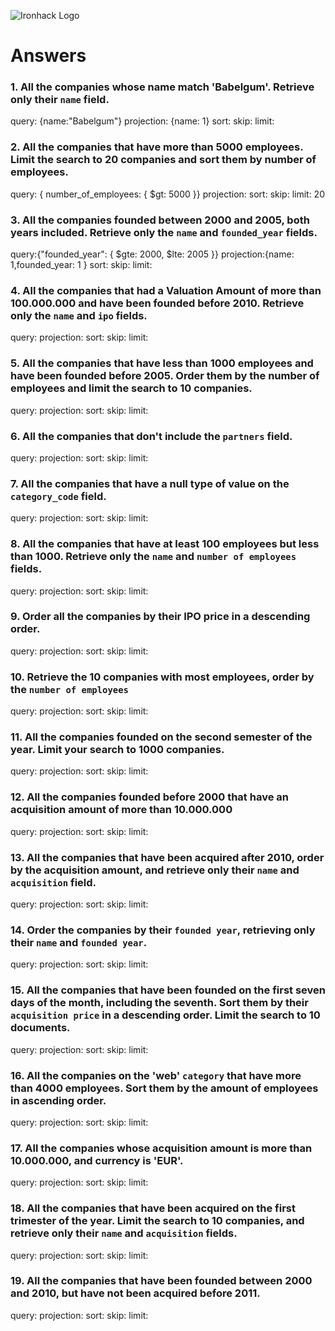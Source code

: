 ![Ironhack Logo](https://i.imgur.com/1QgrNNw.png)

# Answers

### 1. All the companies whose name match 'Babelgum'. Retrieve only their `name` field.

<!-- Your Code Goes Here -->
query: {name:"Babelgum"}
projection: {name: 1}
sort: 
skip: 
limit: 

### 2. All the companies that have more than 5000 employees. Limit the search to 20 companies and sort them by **number of employees**.

<!-- Your Code Goes Here -->
query: { number_of_employees: { $gt: 5000 }}
projection:
sort: 
skip: 
limit: 20


### 3. All the companies founded between 2000 and 2005, both years included. Retrieve only the `name` and `founded_year` fields.

query:{"founded_year": { $gte: 2000, $lte: 2005 }}
projection:{name: 1,founded_year: 1
}
sort: 
skip: 
limit: 
### 4. All the companies that had a Valuation Amount of more than 100.000.000 and have been founded before 2010. Retrieve only the `name` and `ipo` fields.

<!-- Your Code Goes Here -->
query: 
projection:
sort: 
skip: 
limit: 
### 5. All the companies that have less than 1000 employees and have been founded before 2005. Order them by the number of employees and limit the search to 10 companies.

<!-- Your Code Goes Here -->
query: 
projection:
sort: 
skip: 
limit: 
### 6. All the companies that don't include the `partners` field.

<!-- Your Code Goes Here -->
query: 
projection:
sort: 
skip: 
limit: 
### 7. All the companies that have a null type of value on the `category_code` field.

<!-- Your Code Goes Here -->
query: 
projection:
sort: 
skip: 
limit: 
### 8. All the companies that have at least 100 employees but less than 1000. Retrieve only the `name` and `number of employees` fields.

<!-- Your Code Goes Here -->
query: 
projection:
sort: 
skip: 
limit: 
### 9. Order all the companies by their IPO price in a descending order.

<!-- Your Code Goes Here -->
query: 
projection:
sort: 
skip: 
limit: 
### 10. Retrieve the 10 companies with most employees, order by the `number of employees`

<!-- Your Code Goes Here -->
query: 
projection:
sort: 
skip: 
limit: 
### 11. All the companies founded on the second semester of the year. Limit your search to 1000 companies.

<!-- Your Code Goes Here -->
query: 
projection:
sort: 
skip: 
limit: 
### 12. All the companies founded before 2000 that have an acquisition amount of more than 10.000.000

<!-- Your Code Goes Here -->
query: 
projection:
sort: 
skip: 
limit: 
### 13. All the companies that have been acquired after 2010, order by the acquisition amount, and retrieve only their `name` and `acquisition` field.

<!-- Your Code Goes Here -->
query: 
projection:
sort: 
skip: 
limit: 
### 14. Order the companies by their `founded year`, retrieving only their `name` and `founded year`.

<!-- Your Code Goes Here -->
query: 
projection:
sort: 
skip: 
limit: 
### 15. All the companies that have been founded on the first seven days of the month, including the seventh. Sort them by their `acquisition price` in a descending order. Limit the search to 10 documents.

<!-- Your Code Goes Here -->
query: 
projection:
sort: 
skip: 
limit: 
### 16. All the companies on the 'web' `category` that have more than 4000 employees. Sort them by the amount of employees in ascending order.

<!-- Your Code Goes Here -->
query: 
projection:
sort: 
skip: 
limit: 
### 17. All the companies whose acquisition amount is more than 10.000.000, and currency is 'EUR'.

<!-- Your Code Goes Here -->
query: 
projection:
sort: 
skip: 
limit: 
### 18. All the companies that have been acquired on the first trimester of the year. Limit the search to 10 companies, and retrieve only their `name` and `acquisition` fields.

<!-- Your Code Goes Here -->
query: 
projection:
sort: 
skip: 
limit: 
### 19. All the companies that have been founded between 2000 and 2010, but have not been acquired before 2011.

<!-- Your Code Goes Here -->
query: 
projection:
sort: 
skip: 
limit: 